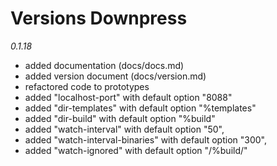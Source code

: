 # Versions Downpress

  *0.1.18*
  - added documentation (docs/docs.md)
  - added version document (docs/version.md)
  - refactored code to prototypes
  - added "localhost-port" with default option "8088"
  - added "dir-templates" with default option "%templates"
  - added "dir-build" with default option "%build"
  - added "watch-interval" with default option "50",
  - added "watch-interval-binaries" with default option "300",
  - added "watch-ignored" with default option "/%build/"
